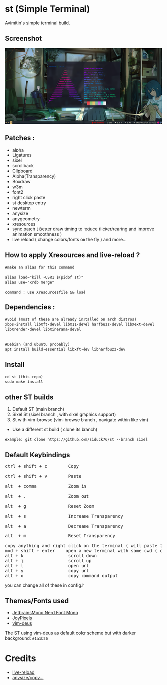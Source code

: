 # st (Simple Terminal)

Avimitin's simple terminal build.

## Screenshot

![Screenshot](./st-screenshot.png)

## Patches :

- alpha 
- Ligatures
- sixel 
- scrollback
- Clipboard
- Alpha(Transparency)
- Boxdraw
- w3m
- font2
- right click paste
- st desktop entry
- newterm
- anysize
- anygeometry
- xresources
- sync patch ( Better draw timing to reduce flicker/tearing and improve animation smoothness )
- live reload ( change colors/fonts on the fly )
  and more...
  <br>

## How to apply Xresources and live-reload ?

```
#make an alias for this command

alias load="kill -USR1 $(pidof st)"
alias use="xrdb merge"

command : use Xresourcesfile && load
```

## Dependencies : <br>


```
#void (most of these are already installed on arch distros)
xbps-install libXft-devel libX11-devel harfbuzz-devel libXext-devel libXrender-devel libXinerama-devel
 

#Debian (and ubuntu probably)
apt install build-essential libxft-dev libharfbuzz-dev 
```

## Install <br>

`cd st (this repo) `<br>
`sudo make install `<br>

## other ST builds <br>

1. Default ST (main branch)
2. Sixel St (sixel branch , with sixel graphics support)
3. St with vim-browse (vim-browse branch , navigate within like vim)

- Use a different st build ( clone its branch)

`example: git clone https://github.com/siduck76/st --branch sixel`

## Default Keybindings<br>

<pre>
ctrl + shift + c        Copy  <br>
ctrl + shift + v        Paste <br>
alt  + comma            Zoom in <br>
alt  + .                Zoom out <br>
alt  + g                Reset Zoom<br>
alt  + s                Increase Transparency<br>
alt  + a                Decrease Transparency<br>
alt  + m                Reset Transparency<br>
copy anything and right click on the terminal ( will paste the copied thing ) 
mod + shift + enter    open a new terminal with same cwd ( current working directory )
alt + k                 scroll down 
alt + j                 scroll up
alt + l                 open url
alt + y                 copy url
alt + o                 copy command output
</pre>

you can change all of these in config.h
<br>

## Themes/Fonts used

- [JetbrainsMono Nerd Font Mono](https://www.nerdfonts.com/font-downloads)
- [JoyPixels](https://archlinux.org/packages/community/any/ttf-joypixels/)
- [vim-deus](https://github.com/ajmwagar/vim-deus)

The ST using vim-deus as default color scheme but with darker background: `#1a1b26`

# Credits

- [live-reload](https://github.com/nimaipatel/st) 
- [anysize/copy...](https://github.com/siduck76/st)
